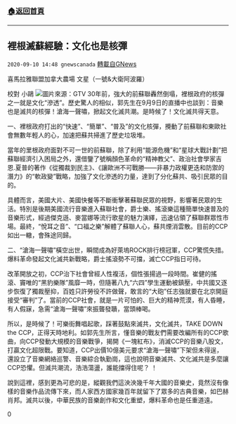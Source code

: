 ###  [:house:返回首頁](https://github.com/ourhimalayas/txt)
---

## 裡根滅蘇經驗：文化也是核彈
`2020-09-10 14:48 gnewscanada` [轉載自GNews](https://gnews.org/zh-hant/346204/)

喜馬拉雅聯盟加拿大農場 文星（一號&大衛阿波羅）

校對 小鷗
![](https://s3.amazonaws.com/gnews-media-offload/wp-content/uploads/2020/09/10142050/gtv.jpeg)圖片來源：GTV 
30年前，強大的前蘇聯轟然倒塌，裡根政府的核彈之一就是文化“滲透”。歷史驚人的相似，郭先生在9月9日的直播中也談到：音樂也是滅共的核彈！滄海一聲嘯，掀起文化滅共潮。是時候了！文化滅共得天意。

一、裡根政府打出的“快速”、“簡單”、“普及”的文化核彈，攪動了前蘇聯和東歐社會無數年輕人的心，加速把蘇共掃進了歷史垃圾堆。

當年的里根政府面對不可一世的前蘇聯，除了利用“能源危機”和“星球大戰計劃”把蘇聯經濟引入困局之外，還借鑒了號稱顏色革命的“精神教父”、政治社會學家吉恩.夏普的著作《從獨裁到民主》、《讓歐洲不可戰勝——非暴力政權更迭和防禦的潛力》的“軟政變”戰略，加強了文化滲透的力量，達到了分化蘇共、吸引民眾的目的。

具體而言，美國大片、美國快餐等不斷衝擊著蘇聯民眾的視野，影響著民眾的生活。特別是後期美國流行音樂進入蘇聯社會，爵士樂、搖滾樂這種簡單快速普及的音樂形式，經過傑克遜、麥當娜等流行歌星的魅力演繹，迅速佔領了蘇聯群眾性市場。最終，“悅耳之音”、“口福之樂”解體了蘇聯人心，蘇共煙消雲散。目前的CCP如出一轍，會殊途同歸。

二、“滄海一聲嘯”橫空出世，瞬間成為好萊塢ROCK排行榜冠軍，CCP驚慌失措。爆料革命發起文化滅共新戰略，爵士搖滾勢不可擋，滅亡CCP指日可待。

改革開放之初，CCP治下社會曾經人性複活，個性張揚過一段時間。崔健的搖滾、竇唯的“黑豹樂隊”風靡一時，但隨著八九“六四”學生運動被鎮壓，中共國又逐步恢復了獨裁壓抑，百姓只許勞役不許做聲，敢言的“大砲”任志強就要在北京開庭接受“審判”了。當前的CCP社會，就是一片可怕的、巨大的精神荒漠，有人昏睡，有人假寐，急需“滄海一聲嘯”來振聾發聵，當頭棒喝。

所以，是時候了！可樂街舞唱起歌，踩著鼓點來滅共，文化滅共，TAKE DOWN the CCP，正得天時地利。如郭先生所言，懂音樂的戰友們需要改編所有的CCP歌曲，向CCP發動大規模的音樂戰爭，揭開《一塊紅布》，消滅CCP的音樂八股文，打贏文化超限戰。要知道，CCP出價10億美元要求“滄海一聲嘯”下架但未得逞，還設立了音樂網絡巡警、音樂綜合執勤崗，這也說明音樂滅共、文化滅共是多麼讓CCP恐懼。但滅共潮流，浩浩蕩盪，誰能擋得住呢？ ！

說到這裡，感到更為可悲的是，縱觀我們這泱泱幾千年大國的音樂史，竟然沒有像樣的音樂作品流傳下來，而人家西方國家幾百年就留下了眾多的古典音樂，如巴赫肖邦。滅共以後，中華民族的音樂創作和文化重塑，爆料革命也是任重道遠。

0
